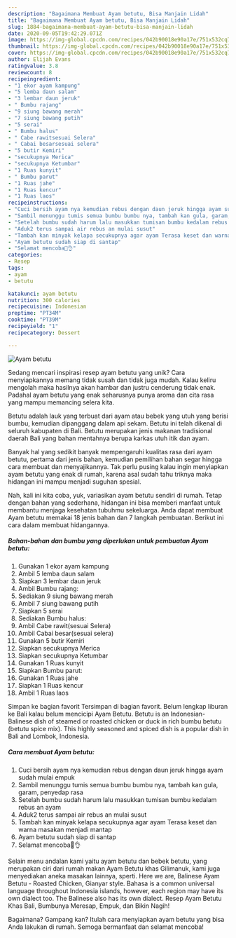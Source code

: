 ```yaml
---
description: "Bagaimana Membuat Ayam betutu, Bisa Manjain Lidah"
title: "Bagaimana Membuat Ayam betutu, Bisa Manjain Lidah"
slug: 1884-bagaimana-membuat-ayam-betutu-bisa-manjain-lidah
date: 2020-09-05T19:42:29.071Z
image: https://img-global.cpcdn.com/recipes/042b90018e90a17e/751x532cq70/ayam-betutu-foto-resep-utama.jpg
thumbnail: https://img-global.cpcdn.com/recipes/042b90018e90a17e/751x532cq70/ayam-betutu-foto-resep-utama.jpg
cover: https://img-global.cpcdn.com/recipes/042b90018e90a17e/751x532cq70/ayam-betutu-foto-resep-utama.jpg
author: Elijah Evans
ratingvalue: 3.8
reviewcount: 8
recipeingredient:
- "1 ekor ayam kampung"
- "5 lemba daun salam"
- "3 lembar daun jeruk"
- " Bumbu rajang"
- "9 siung bawang merah"
- "7 siung bawang putih"
- "5 serai"
- " Bumbu halus"
- " Cabe rawitsesuai Selera"
- " Cabai besarsesuai selera"
- "5 butir Kemiri"
- "secukupnya Merica"
- "secukupnya Ketumbar"
- "1 Ruas kunyit"
- " Bumbu parut"
- "1 Ruas jahe"
- "1 Ruas kencur"
- "1 Ruas laos"
recipeinstructions:
- "Cuci bersih ayam nya kemudian rebus dengan daun jeruk hingga ayam sudah mulai empuk"
- "Sambil menunggu tumis semua bumbu bumbu nya, tambah kan gula, garam, penyedap rasa"
- "Setelah bumbu sudah harum lalu masukkan tumisan bumbu kedalam rebus an ayam"
- "Aduk2 terus sampai air rebus an mulai susut"
- "Tambah kan minyak kelapa secukupnya agar ayam Terasa keset dan warna masakan menjadi mantap"
- "Ayam betutu sudah siap di santap"
- "Selamat mencoba🙏👌"
categories:
- Resep
tags:
- ayam
- betutu

katakunci: ayam betutu 
nutrition: 300 calories
recipecuisine: Indonesian
preptime: "PT34M"
cooktime: "PT39M"
recipeyield: "1"
recipecategory: Dessert

---
```



![Ayam betutu](https://img-global.cpcdn.com/recipes/042b90018e90a17e/751x532cq70/ayam-betutu-foto-resep-utama.jpg)

Sedang mencari inspirasi resep ayam betutu yang unik? Cara menyiapkannya memang tidak susah dan tidak juga mudah. Kalau keliru mengolah maka hasilnya akan hambar dan justru cenderung tidak enak. Padahal ayam betutu yang enak seharusnya punya aroma dan cita rasa yang mampu memancing selera kita.

Betutu adalah lauk yang terbuat dari ayam atau bebek yang utuh yang berisi bumbu, kemudian dipanggang dalam api sekam. Betutu ini telah dikenal di seluruh kabupaten di Bali. Betutu merupakan jenis makanan tradisional daerah Bali yang bahan mentahnya berupa karkas utuh itik dan ayam.

Banyak hal yang sedikit banyak mempengaruhi kualitas rasa dari ayam betutu, pertama dari jenis bahan, kemudian pemilihan bahan segar hingga cara membuat dan menyajikannya. Tak perlu pusing kalau ingin menyiapkan ayam betutu yang enak di rumah, karena asal sudah tahu triknya maka hidangan ini mampu menjadi suguhan spesial.


Nah, kali ini kita coba, yuk, variasikan ayam betutu sendiri di rumah. Tetap dengan bahan yang sederhana, hidangan ini bisa memberi manfaat untuk membantu menjaga kesehatan tubuhmu sekeluarga. Anda dapat membuat Ayam betutu memakai 18 jenis bahan dan 7 langkah pembuatan. Berikut ini cara dalam membuat hidangannya.

<!--inarticleads1-->

##### Bahan-bahan dan bumbu yang diperlukan untuk pembuatan Ayam betutu:

1. Gunakan 1 ekor ayam kampung
1. Ambil 5 lemba daun salam
1. Siapkan 3 lembar daun jeruk
1. Ambil  Bumbu rajang:
1. Sediakan 9 siung bawang merah
1. Ambil 7 siung bawang putih
1. Siapkan 5 serai
1. Sediakan  Bumbu halus:
1. Ambil  Cabe rawit(sesuai Selera)
1. Ambil  Cabai besar(sesuai selera)
1. Gunakan 5 butir Kemiri
1. Siapkan secukupnya Merica
1. Siapkan secukupnya Ketumbar
1. Gunakan 1 Ruas kunyit
1. Siapkan  Bumbu parut:
1. Gunakan 1 Ruas jahe
1. Siapkan 1 Ruas kencur
1. Ambil 1 Ruas laos


Simpan ke bagian favorit Tersimpan di bagian favorit. Belum lengkap liburan ke Bali kalau belum mencicipi Ayam Betutu. Betutu is an Indonesian-Balinese dish of steamed or roasted chicken or duck in rich bumbu betutu (betutu spice mix). This highly seasoned and spiced dish is a popular dish in Bali and Lombok, Indonesia. 

<!--inarticleads2-->

##### Cara membuat Ayam betutu:

1. Cuci bersih ayam nya kemudian rebus dengan daun jeruk hingga ayam sudah mulai empuk
1. Sambil menunggu tumis semua bumbu bumbu nya, tambah kan gula, garam, penyedap rasa
1. Setelah bumbu sudah harum lalu masukkan tumisan bumbu kedalam rebus an ayam
1. Aduk2 terus sampai air rebus an mulai susut
1. Tambah kan minyak kelapa secukupnya agar ayam Terasa keset dan warna masakan menjadi mantap
1. Ayam betutu sudah siap di santap
1. Selamat mencoba🙏👌


Selain menu andalan kami yaitu ayam betutu dan bebek betutu, yang merupakan ciri dari rumah makan Ayam Betutu khas Gilimanuk, kami juga menyediakan aneka masakan lainnya, sperti. Here we are, Balinese Ayam Betutu - Roasted Chicken, Gianyar style. Bahasa is a common universal language throughout Indonesia islands, however, each region may have its own dialect too. The Balinese also has its own dialect. Resep Ayam Betutu Khas Bali, Bumbunya Meresap, Empuk, dan Bikin Nagih! 

Bagaimana? Gampang kan? Itulah cara menyiapkan ayam betutu yang bisa Anda lakukan di rumah. Semoga bermanfaat dan selamat mencoba!
